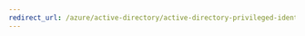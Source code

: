 ```yaml
---
redirect_url: /azure/active-directory/active-directory-privileged-identity-management-how-to-add-role-to-user
---
```


